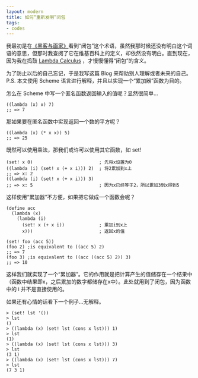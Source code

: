 ```yaml
---
layout: modern
title: 如何“重新发明”闭包
tags:
- codes
---
```


我最初是在<a href="http://paulgraham.com/hackpaint.html">《黑客与画家》</a>看到“闭包”这个术语，虽然我那时候还没有明白这个词语的意思，但那时我查阅了它在维基百科上的定义，却依然没有明白。直到现在，因为我在捣鼓 <a href="http://en.wikipedia.org/wiki/Lambda_calculus">Lambda Calculus</a> ，才慢慢懂得“闭包”的含义。

为了防止以后的自己忘记，于是我写这篇 Blog 来帮助别人理解或者未来的自己。P.S. 本文使用 Scheme 语言进行解释，并且以实现一个“累加器”函数为目的。

怎么在 Scheme 中写一个匿名函数返回输入的值呢？显然很简单...

    ((lambda (x) x) 7)
    ;; => 7
    
那如果要在匿名函数中实现返回一个数的平方呢？

    ((lambda (x) (* x x)) 5)
    ;; => 25
    
既然可以使用乘法，那我们或许可以使用其它函数，如 set!

    (set! x 0)                         ; 先将x设置为0
    ((lambda (i) (set! x (+ x i))) 2)  ; 将2累加到x上
    ;; => x: 2
    ((lambda (i) (set! x (+ x i))) 3)
    ;; => x: 5                         ; 因为x已经等于2，所以累加3到x得到5
    
这样使用“累加器”不方便，如果把它做成一个函数会呢？

    (define acc
      (lambda (x)
        (lambda (i)
          (set! x (+ x i))             ; 累加i到x上
          x)))                         ; 返回x的值
          
    (set! foo (acc 5))
    (foo 2) ;is equivalent to ((acc 5) 2)
    ;; => 7
    (foo 3) ;is equivalent to ((acc ((acc 5) 2)) 3)
    ;; => 10
    
这样我们就实现了一个“累加器”。它的作用就是把计算产生的值储存在一个结果中（函数中结果即x，之后累加的数字都储存在x中）。此处就用到了闭包，因为函数中的 i 并不是直接使用的。

如果还有心情的话看下一个例子...无解释。

    > (set! lst '())
    > lst
    ()
    > ((lambda (x) (set! lst (cons x lst))) 1)
    > lst
    (1)
    > ((lambda (x) (set! lst (cons x lst))) 3)
    > lst
    (3 1)
    > ((lambda (x) (set! lst (cons x lst))) 7)
    > lst
    (7 3 1)
